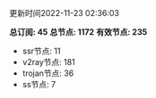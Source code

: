更新时间2022-11-23 02:36:03

**总订阅: 45**
**总节点: 1172**
**有效节点: 235**
- ssr节点: 11
- v2ray节点: 181
- trojan节点: 36
- ss节点: 7
